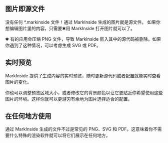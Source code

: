 ## 图片即源文件

没有任何 \*.markinside 文件！通过 MarkInside 生成的图片就是源文件。 如果你想编辑图片里的内容，只需要✱用 MarkInside 打开图片就可以了。

<p class="note">✱ 有的应用会压缩 PNG 文件，导致 MarkInside 嵌入其中的源代码被删除。如果你遇到了这种情况，可以考虑生成 SVG 或 PDF。</p>

## 实时预览

MarkInside 提供了生成内容的实时预览，随时更新源代码或者配置就能实时查看图片的变化。

你也可以调整预览区域大小，或者修改它的背景颜色以让它更贴近你希望使用这些图片的环境。这样你就可以更游刃有余地为图片选择适合的配置。

## 在任何地方使用

通过 MarkInside 生成的文件不过是常见的 PNG、SVG 和 PDF。这意味着你不需要什么特殊的渲染软件就可以将它们展示在任何地方。 

